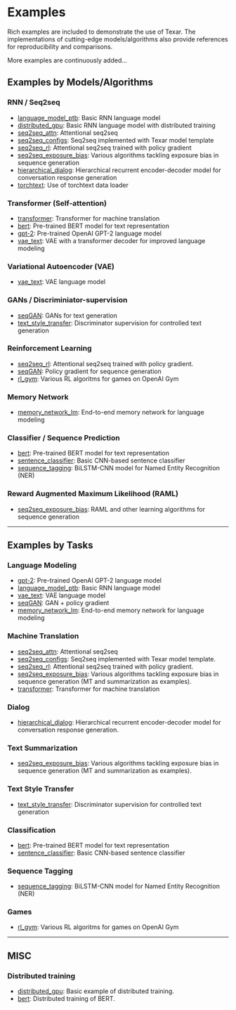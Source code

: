 # Examples #

Rich examples are included to demonstrate the use of Texar. The implementations of cutting-edge models/algorithms also provide references for reproducibility and comparisons. 

More examples are continuously added...

## Examples by Models/Algorithms ##

### RNN / Seq2seq ###

* [language_model_ptb](https://github.com/asyml/texar/tree/master/examples/language_model_ptb): Basic RNN language model
* [distributed_gpu](https://github.com/asyml/texar/tree/master/examples/distributed_gpu): Basic RNN language model with distributed training
* [seq2seq_attn](https://github.com/asyml/texar/tree/master/examples/seq2seq_attn): Attentional seq2seq
* [seq2seq_configs](https://github.com/asyml/texar/tree/master/examples/seq2seq_configs): Seq2seq implemented with Texar model template
* [seq2seq_rl](https://github.com/asyml/texar/tree/master/examples/seq2seq_rl): Attentional seq2seq trained with policy gradient
* [seq2seq_exposure_bias](https://github.com/asyml/texar/tree/master/examples/seq2seq_exposure_bias): Various algorithms tackling exposure bias in sequence generation
* [hierarchical_dialog](https://github.com/asyml/texar/tree/master/examples/hierarchical_dialog): Hierarchical recurrent encoder-decoder model for conversation response generation
* [torchtext](https://github.com/asyml/texar/tree/master/examples/torchtext): Use of torchtext data loader

### Transformer (Self-attention) ###

* [transformer](https://github.com/asyml/texar/tree/master/examples/transformer): Transformer for machine translation
* [bert](https://github.com/asyml/texar/tree/master/examples/bert): Pre-trained BERT model for text representation
* [gpt-2](https://github.com/asyml/texar/tree/master/examples/gpt-2): Pre-trained OpenAI GPT-2 language model
* [vae_text](https://github.com/asyml/texar/tree/master/examples/vae_text): VAE with a transformer decoder for improved language modeling 

### Variational Autoencoder (VAE) ###

* [vae_text](https://github.com/asyml/texar/tree/master/examples/vae_text): VAE language model

### GANs / Discriminiator-supervision ###

* [seqGAN](https://github.com/asyml/texar/tree/master/examples/seqgan): GANs for text generation
* [text_style_transfer](https://github.com/asyml/texar/tree/master/examples/text_style_transfer): Discriminator supervision for controlled text generation

### Reinforcement Learning ###

* [seq2seq_rl](https://github.com/asyml/texar/tree/master/examples/seq2seq_rl): Attentional seq2seq trained with policy gradient.
* [seqGAN](https://github.com/asyml/texar/tree/master/examples/seqgan): Policy gradient for sequence generation
* [rl_gym](https://github.com/asyml/texar/tree/master/examples/rl_gym): Various RL algoritms for games on OpenAI Gym

### Memory Network ###

* [memory_network_lm](https://github.com/asyml/texar/tree/master/examples/memory_network_lm): End-to-end memory network for language modeling

### Classifier / Sequence Prediction ###  

* [bert](https://github.com/asyml/texar/tree/master/examples/bert): Pre-trained BERT model for text representation
* [sentence_classifier](https://github.com/asyml/texar/tree/master/examples/sentence_classifier): Basic CNN-based sentence classifier
* [sequence_tagging](https://github.com/asyml/texar/tree/master/examples/sequence_tagging): BiLSTM-CNN model for Named Entity Recognition (NER)

### Reward Augmented Maximum Likelihood (RAML) ###

* [seq2seq_exposure_bias](https://github.com/asyml/texar/tree/master/examples/seq2seq_exposure_bias): RAML and other learning algorithms for sequence generation 

---

## Examples by Tasks

### Language Modeling ###

* [gpt-2](https://github.com/asyml/texar/tree/master/examples/gpt-2): Pre-trained OpenAI GPT-2 language model
* [language_model_ptb](https://github.com/asyml/texar/tree/master/examples/language_model_ptb): Basic RNN language model
* [vae_text](https://github.com/asyml/texar/tree/master/examples/vae_text): VAE language model
* [seqGAN](https://github.com/asyml/texar/tree/master/examples/seqgan): GAN + policy gradient
* [memory_network_lm](https://github.com/asyml/texar/tree/master/examples/memory_network_lm): End-to-end memory network for language modeling

### Machine Translation ###

* [seq2seq_attn](https://github.com/asyml/texar/tree/master/examples/seq2seq_attn): Attentional seq2seq
* [seq2seq_configs](https://github.com/asyml/texar/tree/master/examples/seq2seq_configs): Seq2seq implemented with Texar model template.
* [seq2seq_rl](https://github.com/asyml/texar/tree/master/examples/seq2seq_rl): Attentional seq2seq trained with policy gradient.
* [seq2seq_exposure_bias](https://github.com/asyml/texar/tree/master/examples/seq2seq_exposure_bias): Various algorithms tackling exposure bias in sequence generation (MT and summarization as examples).
* [transformer](https://github.com/asyml/texar/tree/master/examples/transformer): Transformer for machine translation

### Dialog ###

* [hierarchical_dialog](https://github.com/asyml/texar/tree/master/examples/hierarchical_dialog): Hierarchical recurrent encoder-decoder model for conversation response generation.

### Text Summarization ###

* [seq2seq_exposure_bias](https://github.com/asyml/texar/tree/master/examples/seq2seq_exposure_bias): Various algorithms tackling exposure bias in sequence generation (MT and summarization as examples).

### Text Style Transfer ###

* [text_style_transfer](https://github.com/asyml/texar/tree/master/examples/text_style_transfer): Discriminator supervision for controlled text generation

### Classification ###

* [bert](https://github.com/asyml/texar/tree/master/examples/bert): Pre-trained BERT model for text representation
* [sentence_classifier](https://github.com/asyml/texar/tree/master/examples/sentence_classifier): Basic CNN-based sentence classifier

### Sequence Tagging ###

* [sequence_tagging](https://github.com/asyml/texar/tree/master/examples/sequence_tagging): BiLSTM-CNN model for Named Entity Recognition (NER)

### Games ###

* [rl_gym](https://github.com/asyml/texar/tree/master/examples/rl_gym): Various RL algoritms for games on OpenAI Gym

---

## MISC ##

### Distributed training ###

* [distributed_gpu](https://github.com/asyml/texar/tree/master/examples/distributed_gpu): Basic example of distributed training.
* [bert](https://github.com/asyml/texar/tree/master/examples/bert): Distributed training of BERT.

